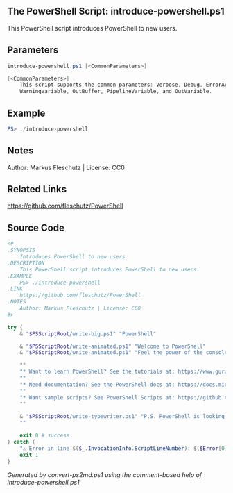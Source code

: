 ## The PowerShell Script: introduce-powershell.ps1

This PowerShell script introduces PowerShell to new users.

## Parameters
```powershell
introduce-powershell.ps1 [<CommonParameters>]

[<CommonParameters>]
    This script supports the common parameters: Verbose, Debug, ErrorAction, ErrorVariable, WarningAction, 
    WarningVariable, OutBuffer, PipelineVariable, and OutVariable.
```

## Example
```powershell
PS> ./introduce-powershell

```

## Notes
Author: Markus Fleschutz | License: CC0

## Related Links
https://github.com/fleschutz/PowerShell

## Source Code
```powershell
<#
.SYNOPSIS
	Introduces PowerShell to new users
.DESCRIPTION
	This PowerShell script introduces PowerShell to new users.
.EXAMPLE
	PS> ./introduce-powershell
.LINK
	https://github.com/fleschutz/PowerShell
.NOTES
	Author: Markus Fleschutz | License: CC0
#>

try {
	& "$PSScriptRoot/write-big.ps1" "PowerShell"

	& "$PSScriptRoot/write-animated.ps1" "Welcome to PowerShell"
	& "$PSScriptRoot/write-animated.ps1" "Feel the power of the console and scripting"

	""
	"* Want to learn PowerShell? See the tutorials at: https://www.guru99.com/powershell-tutorial.html"
	""
	"* Need documentation? See the PowerShell docs at: https://docs.microsoft.com/en-us/powershell/"
	""
	"* Want sample scripts? See PowerShell Scripts at: https://github.com/fleschutz/PowerShell/"
	""

	& "$PSScriptRoot/write-typewriter.ps1" "P.S. PowerShell is looking forward to execute your next command"
	""

	exit 0 # success
} catch {
	"⚠️ Error in line $($_.InvocationInfo.ScriptLineNumber): $($Error[0])"
	exit 1
}
```

*Generated by convert-ps2md.ps1 using the comment-based help of introduce-powershell.ps1*
